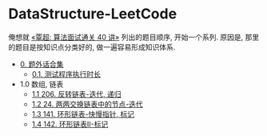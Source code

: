 # DataStructure-LeetCode

俺想就 [«覃超: 算法面试通关 40 讲»](https://time.geekbang.org/course/detail/100019701-41518) 列出的题目顺序, 开始一个系列. 原因是, 那里的题目是按知识点分类好的, 做一遍容易形成知识体系.

* [0. 题外话合集](https://github.com/sctang0/DataStructure-LeetCode/blob/main/CHAPTER.00.000.md)
    * [0.1. 测试程序执行时长](https://github.com/sctang0/DataStructure-LeetCode/blob/main/CHAPTER.00.001.md)
* 1.0 数组, 链表
    * [1.1 206. 反转链表-迭代, 递归](https://github.com/sctang0/DataStructure-LeetCode/blob/main/CHAPTER.01.001.md)
    * [1.2 24. 两两交换链表中的节点-迭代](https://github.com/sctang0/DataStructure-LeetCode/blob/main/CHAPTER.01.002.md)
    * [1.3 141. 环形链表-快慢指针, 标记](https://github.com/sctang0/DataStructure-LeetCode/blob/main/CHAPTER.01.003.md)
    * [1.4 142. 环形链表II-标记](https://github.com/sctang0/DataStructure-LeetCode/blob/main/CHAPTER.01.004.md)